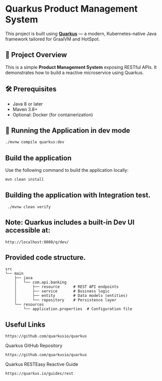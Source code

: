 # Quarkus Product Management System

This project is built using **[Quarkus](https://quarkus.io/)** — a modern, Kubernetes-native Java framework tailored for GraalVM and HotSpot.

## 📌 Project Overview

This is a simple **Product Management System** exposing RESTful APIs. It demonstrates how to build a reactive microservice using Quarkus.

## 🛠 Prerequisites

- Java 8 or later
- Maven 3.8+
- Optional: Docker (for containerization)

## 🚀 Running the Application in dev mode

```bash
./mvnw compile quarkus:dev
```

## Build the application

Use the following command to build the application locally:

```bash
mvn clean install
```

## Building the application with Integration test.

```
 ./mvnw clean verify
 ```

## Note: Quarkus includes a built-in Dev UI accessible at:
```
http://localhost:8080/q/dev/
```

## Provided code structure.
```
src
└── main
    ├── java
    │   └── com.api.banking
    │       ├── resource      # REST API endpoints
    │       ├── service       # Business logic
    │       ├── entity        # Data models (entities)
    │       └── repository    # Persistence layer
    └── resources
        └── application.properties  # Configuration file
```

## Useful Links
```
https://github.com/quarkusio/quarkus
```

Quarkus GitHub Repository
```
https://github.com/quarkusio/quarkus
```

Quarkus RESTEasy Reactive Guide
```
https://quarkus.io/guides/rest
```
